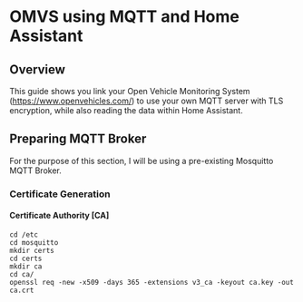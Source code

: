# OMVS using MQTT and Home Assistant
## Overview
This guide shows you link your Open Vehicle Monitoring System (https://www.openvehicles.com/) to use your own MQTT server with TLS encryption, while also reading the data within Home Assistant.

## Preparing MQTT Broker
For the purpose of this section, I will be using a pre-existing Mosquitto MQTT Broker.

### Certificate Generation
#### Certificate Authority [CA]

```
cd /etc
cd mosquitto
mkdir certs
cd certs
mkdir ca
cd ca/
openssl req -new -x509 -days 365 -extensions v3_ca -keyout ca.key -out ca.crt
